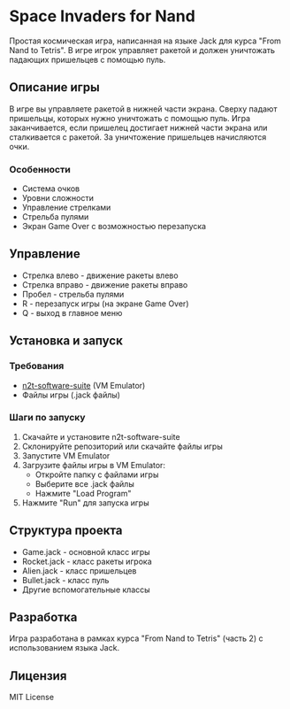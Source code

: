 # Space Invaders for Nand

Простая космическая игра, написанная на языке Jack для курса "From Nand to Tetris". В игре игрок управляет ракетой и должен уничтожать падающих пришельцев с помощью пуль.

## Описание игры

В игре вы управляете ракетой в нижней части экрана. Сверху падают пришельцы, которых нужно уничтожать с помощью пуль. Игра заканчивается, если пришелец достигает нижней части экрана или сталкивается с ракетой. За уничтожение пришельцев начисляются очки.

### Особенности
- Система очков
- Уровни сложности
- Управление стрелками
- Стрельба пулями
- Экран Game Over с возможностью перезапуска

## Управление
- Стрелка влево - движение ракеты влево
- Стрелка вправо - движение ракеты вправо
- Пробел - стрельба пулями
- R - перезапуск игры (на экране Game Over)
- Q - выход в главное меню

## Установка и запуск

### Требования
- [n2t-software-suite](https://www.nand2tetris.org/software) (VM Emulator)
- Файлы игры (.jack файлы)

### Шаги по запуску
1. Скачайте и установите n2t-software-suite
2. Склонируйте репозиторий или скачайте файлы игры
3. Запустите VM Emulator
4. Загрузите файлы игры в VM Emulator:
   - Откройте папку с файлами игры
   - Выберите все .jack файлы
   - Нажмите "Load Program"
5. Нажмите "Run" для запуска игры

## Структура проекта
- Game.jack - основной класс игры
- Rocket.jack - класс ракеты игрока
- Alien.jack - класс пришельцев
- Bullet.jack - класс пуль
- Другие вспомогательные классы

## Разработка
Игра разработана в рамках курса "From Nand to Tetris" (часть 2) с использованием языка Jack.

## Лицензия
MIT License
